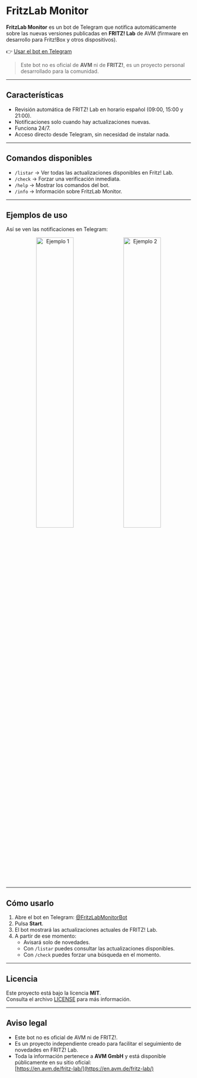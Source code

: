 # FritzLab Monitor

**FritzLab Monitor** es un bot de Telegram que notifica automáticamente sobre las nuevas versiones publicadas en **FRITZ! Lab** de AVM (firmware en desarrollo para Fritz!Box y otros dispositivos).

👉 [Usar el bot en Telegram](https://t.me/FritzLabMonitorBot)

> Este bot no es oficial de **AVM** ni de **FRITZ!**, es un proyecto personal desarrollado para la comunidad.

---

## Características

- Revisión automática de FRITZ! Lab en horario español (09:00, 15:00 y 21:00).  
- Notificaciones solo cuando hay actualizaciones nuevas.  
- Funciona 24/7.  
- Acceso directo desde Telegram, sin necesidad de instalar nada.  

---

## Comandos disponibles

- `/listar` → Ver todas las actualizaciones disponibles en Fritz! Lab.  
- `/check` → Forzar una verificación inmediata.  
- `/help` → Mostrar los comandos del bot.  
- `/info` → Información sobre FritzLab Monitor.  

---

## Ejemplos de uso

Así se ven las notificaciones en Telegram:

<p align="center">
  <img src="docs/demo1.jpg" alt="Ejemplo 1" width="45%"/>
  &nbsp;
  <img src="docs/demo2.jpg" alt="Ejemplo 2" width="45%"/>
</p>

---

## Cómo usarlo

1. Abre el bot en Telegram: [@FritzLabMonitorBot](https://t.me/FritzLabMonitorBot)  
2. Pulsa **Start**.  
3. El bot mostrará las actualizaciones actuales de FRITZ! Lab.  
4. A partir de ese momento:  
   - Avisará solo de novedades.  
   - Con `/listar` puedes consultar las actualizaciones disponibles.  
   - Con `/check` puedes forzar una búsqueda en el momento.  

---

## Licencia

Este proyecto está bajo la licencia **MIT**.  
Consulta el archivo [LICENSE](LICENSE) para más información.  

---

## Aviso legal

- Este bot no es oficial de AVM ni de FRITZ!.  
- Es un proyecto independiente creado para facilitar el seguimiento de novedades en FRITZ! Lab.  
- Toda la información pertenece a **AVM GmbH** y está disponible públicamente en su sitio oficial:  
  [https://en.avm.de/fritz-lab/](https://en.avm.de/fritz-lab/)
